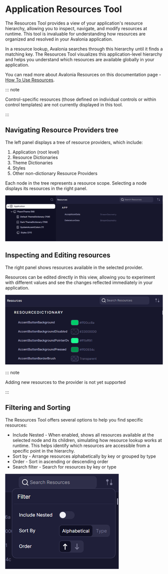 # Application Resources Tool

The Resources Tool provides a view of your application's resource hierarchy, allowing you to inspect, navigate, and modify resources at runtime. This tool is invaluable for understanding how resources are organized and resolved in your Avalonia application.

In a resource lookup, Avalonia searches through this hierarchy until it finds a matching key. The Resources Tool visualizes this application-level hierarchy and helps you understand which resources are available globally in your application.

You can read more about Avalonia Resources on this documentation page - [How To Use Resources](https://docs.avaloniaui.net/docs/guides/styles-and-resources/resources).

::: note

Control-specific resources (those defined on individual controls or within control templates) are not currently displayed in this tool.

:::

## Navigating Resource Providers tree

The left panel displays a tree of resource providers, which include:
1. Application (root level)
2. Resource Dictionaries
3. Theme Dictionaries
4. Styles
5. Other non-dictionary Resource Providers

Each node in the tree represents a resource scope. Selecting a node displays its resources in the right panel.

![Resources Tree](../../../../static/img/dev-tools/resources-providers-list.png)

## Inspecting and Editing resources

The right panel shows resources available in the selected provider.

Resources can be edited directly in this view, allowing you to experiment with different values and see the changes reflected immediately in your application.

![Provider Tree](../../../../static/img/dev-tools/resources-provider-values.png)

::: note

Adding new resources to the provider is not yet supported

:::

## Filtering and Sorting 

The Resources Tool offers several options to help you find specific resources:
- Include Nested - When enabled, shows all resources available at the selected node and its children, simulating how resource lookup works at runtime. This helps identify which resources are accessible from a specific point in the hierarchy.
- Sort by - Arrange resources alphabetically by key or grouped by type
- Order - Sort in ascending or descending order
- Search filter - Search for resources by key or type

![Filter view](../../../../static/img/dev-tools//resources-filter.png)
